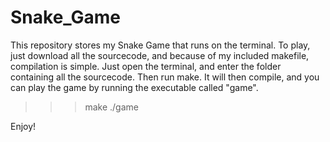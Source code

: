 # Snake_Game
This repository stores my Snake Game that runs on the terminal.
To play, just download all the sourcecode, and because of my included makefile, compilation is simple. 
Just open the terminal, and enter the folder containing all the sourcecode. Then run make.
It will then compile, and you can play the game by running the executable called "game".
>>> make
>>> ./game

Enjoy!

